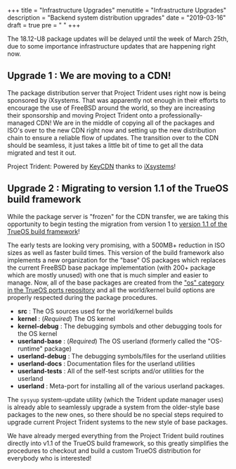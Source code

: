 +++
title = "Infrastructure Upgrades"
menutitle = "Infrastructure Upgrades"
description = "Backend system distribution upgrades"
date = "2019-03-16"
draft = true
pre = "<i class='fa fa-globe'></i>	"
+++

The 18.12-U8 package updates will be delayed until the week of March 25th, due to some importance infrastructure updates that are happening right now.

## Upgrade 1 : We are moving to a CDN!

The package distribution server that Project Trident uses right now is being sponsored by iXsystems. That was apparently not enough in their efforts to encourage the use of FreeBSD around the world, so they are increasing their sponsorship and moving Project Trident onto a professionally-managed CDN! We are in the middle of copying all of the packages and ISO's over to the new CDN right now and setting up the new distribution chain to ensure a reliable flow of updates. The transition over to the CDN should be seamless, it just takes a little bit of time to get all the data migrated and test it out.


Project Trident: Powered by [KeyCDN](https://www.keycdn.com/)  thanks to [iXsystems](https://www.ixsystems.com/)!



## Upgrade 2 : Migrating to version 1.1 of the TrueOS build framework

While the package server is "frozen" for the CDN transfer, we are taking this opportunity to begin testing the migration from version 1 to [version 1.1 of the TrueOS build framework](https://github.com/trueos/build)!

The early tests are looking very promising, with a 500MB+ reduction in ISO sizes as well as faster build times. This version of the build framework also implements a new organization for the "base" OS packages which replaces the current FreeBSD base package implementation (with 200+ package which are mostly unused) with one that is much simpler and easier to manage. Now, all of the base packages are created from the ["os" category in the TrueOS ports repository](https://github.com/trueos/trueos-ports/tree/trueos-master/os) and all the world/kernel build options are properly respected during the package procedures.

* **src** : The OS sources used for the world/kernel builds
* **kernel** : (*Required*) The OS kernel
* **kernel-debug** : The debugging symbols and other debugging tools for the OS kernel
* **userland-base** : (*Required*) The OS userland (formerly called the "OS-runtime" package)
* **userland-debug** : The debugging symbols/files for the userland utilities
* **userland-docs** : Documentation files for the userland utilities
* **userland-tests** : All of the self-test scripts and/or utilities for the userland
* **userland** : Meta-port for installing all of the various userland packages.

The `sysyup` system-update utility (which the Trident update manager uses) is already able to seamlessly upgrade a system from the older-style base packages to the new ones, so there should be no special steps required to upgrade current Project Trident systems to the new style of base packages.


We have already merged everything from the Project Trident build routines directly into v1.1 of the TrueOS build framework, so this greatly simplifies the procedures to checkout and build a custom TrueOS distribution for everybody who is interested!
